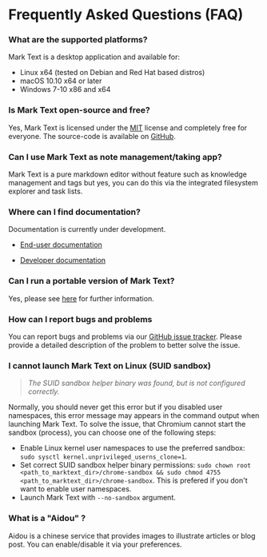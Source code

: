 # Frequently Asked Questions (FAQ)

### What are the supported platforms?

Mark Text is a desktop application and available for:

- Linux x64 (tested on Debian and Red Hat based distros)
- macOS 10.10 x64 or later
- Windows 7-10 x86 and x64

### Is Mark Text open-source and free?

Yes, Mark Text is licensed under the [MIT](https://github.com/marktext/marktext/blob/develop/LICENSE) license and completely free for everyone. The source-code is available on [GitHub](https://github.com/marktext/marktext).

### Can I use Mark Text as note management/taking app?

Mark Text is a pure markdown editor without feature such as knowledge management and tags but yes, you can do this via the integrated filesystem explorer and task lists.

### Where can I find documentation?

Documentation is currently under development.

- [End-user documentation](https://github.com/marktext/marktext/blob/develop/docs/README.md)

- [Developer documentation](https://github.com/marktext/marktext/blob/develop/docs/dev/README.md)

### Can I run a portable version of Mark Text?

Yes, please see [here](../PORTABLE.md) for further information.

### How can I report bugs and problems

You can report bugs and problems via our [GitHub issue tracker](https://github.com/marktext/marktext/issues). Please provide a detailed description of the problem to better solve the issue.

### I cannot launch Mark Text on Linux (SUID sandbox)

> *The SUID sandbox helper binary was found, but is not configured correctly.*

Normally, you should never get this error but if you disabled user namespaces, this error message may appears in the command output when launching Mark Text. To solve the issue, that Chromium cannot start the sandbox (process), you can choose one of the following steps:

- Enable Linux kernel user namespaces to use the preferred sandbox: `sudo sysctl kernel.unprivileged_userns_clone=1`.
- Set correct SUID sandbox helper binary permissions: `sudo chown root <path_to_marktext_dir>/chrome-sandbox && sudo chmod 4755 <path_to_marktext_dir>/chrome-sandbox`. This is prefered if you don't want to enable user namespaces.
- Launch Mark Text with `--no-sandbox` argument.

### What is a "Aidou" ?

Aidou is a chinese service that provides images to illustrate articles or blog post. You can enable/disable it via your preferences.

